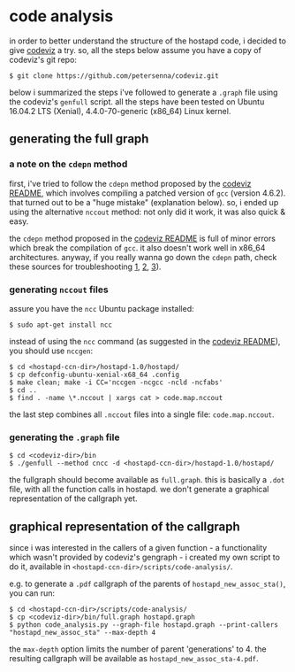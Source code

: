 # code analysis
in order to better understand the structure of the hostapd code, i decided to 
give [codeviz](https://github.com/petersenna/codeviz) a try. so, all the steps 
below assume you have a copy of codeviz's git repo:

```
$ git clone https://github.com/petersenna/codeviz.git
```

below i summarized the steps i've followed to generate a `.graph` file using the 
codeviz's `genfull` script. all the steps have been tested on Ubuntu 16.04.2 LTS 
(Xenial), 4.4.0-70-generic (x86_64) Linux kernel.

## generating the full graph

### a note on the `cdepn` method
first, i've tried to follow the `cdepn` method proposed by the [codeviz README](https://github.com/petersenna/codeviz), which involves compiling a patched version of `gcc` (version 4.6.2). that 
turned out to be a "huge mistake" (explanation below). so, i ended up using the alternative `nccout` method: not only did it work, it was also quick & easy.

the `cdepn` method proposed in the [codeviz README](https://github.com/petersenna/codeviz) is full of minor 
errors which break the compilation of `gcc`. it also doesn't work well in x86_64 architectures. anyway, 
if you really wanna go down the `cdepn` path, check these sources for 
troubleshooting [1](http://www.jianshu.com/p/b3ed2b3652ac), [2](https://stephanfr.com/2012/10/20/build-a-debug-version-of-gcc-4-7-2-for-ubuntu-12-04/), [3](http://www.yonch.com/tech/code-call-graphs-codeviz)).

### generating `nccout` files

assure you have the `ncc` Ubuntu package installed:

```
$ sudo apt-get install ncc
```

instead of using the `ncc` command (as suggested in the [codeviz README](https://github.com/petersenna/codeviz)), 
you should use `nccgen`:

```
$ cd <hostapd-ccn-dir>/hostapd-1.0/hostapd/
$ cp defconfig-ubuntu-xenial-x68_64 .config
$ make clean; make -i CC='nccgen -ncgcc -ncld -ncfabs'
$ cd ..
$ find . -name \*.nccout | xargs cat > code.map.nccout
```

the last step combines all `.nccout` files into a single file: `code.map.nccout`.

### generating the `.graph` file

```
$ cd <codeviz-dir>/bin
$ ./genfull --method cncc -d <hostapd-ccn-dir>/hostapd-1.0/hostapd/
```

the fullgraph should become available as `full.graph`. this is basically a 
`.dot` file, with all the function calls in hostapd. we don't generate a 
graphical representation of the callgraph yet.

## graphical representation of the callgraph

since i was interested in the callers of a given function - a functionality 
which wasn't provided by codeviz's gengraph - i created my own script to do it, 
available in `<hostapd-ccn-dir>/scripts/code-analysis/`.

e.g. to generate a `.pdf` callgraph of the parents of `hostapd_new_assoc_sta()`, 
you can run:

```
$ cd <hostapd-ccn-dir>/scripts/code-analysis/
$ cp <codeviz-dir>/bin/full.graph hostapd.graph
$ python code_analysis.py --graph-file hostapd.graph --print-callers "hostapd_new_assoc_sta" --max-depth 4
```

the `max-depth` option limits the number of parent 'generations' to 4. the 
resulting callgraph will be available as `hostapd_new_assoc_sta-4.pdf`.
